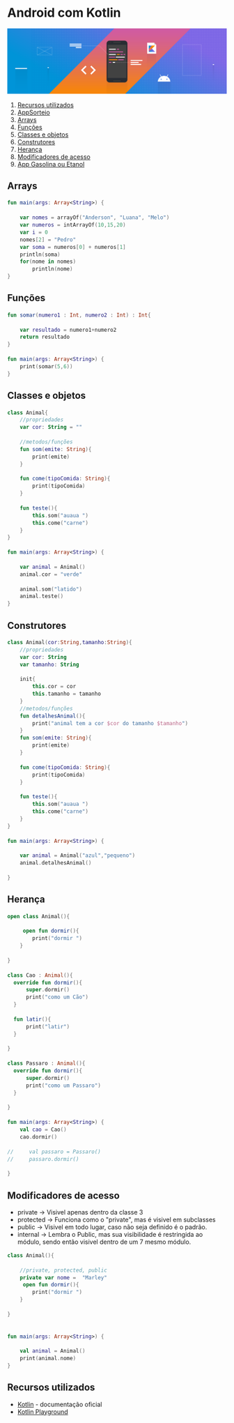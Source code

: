 # Android com Kotlin

![Kotlin banner](../assets/images/kotlin.png)

1. [Recursos utilizados](#recursos-utilizados)
1. [AppSorteio](/AppSorteio)
1. [Arrays](#arrays)
1. [Funções](#funções)
1. [Classes e objetos](#classes-e-objetos)
1. [Construtores](#construtores)
1. [Herança](#herança)
1. [Modificadores de acesso](#modificadores-de-acesso)
1. [App Gasolina ou Etanol](/WhichFuel/)

## Arrays
```kotlin
fun main(args: Array<String>) {
    
    var nomes = arrayOf("Anderson", "Luana", "Melo")
    var numeros = intArrayOf(10,15,20)
    var i = 0
    nomes[2] = "Pedro"
    var soma = numeros[0] + numeros[1]
    println(soma)
    for(nome in nomes)
    	println(nome)
}
```
## Funções
```kotlin
fun somar(numero1 : Int, numero2 : Int) : Int{
    	
    var resultado = numero1+numero2
    return resultado
}

fun main(args: Array<String>) {
    print(somar(5,6))
}
```

## Classes e objetos
```kotlin
class Animal{
    //propriedades
    var cor: String = ""
	
	//metodos/funções
	fun som(emite: String){
        print(emite)
    }
    
    fun come(tipoComida: String){
        print(tipoComida)
    }
    
    fun teste(){
        this.som("auaua ")
        this.come("carne")
    }
}

fun main(args: Array<String>) {

    var animal = Animal()
    animal.cor = "verde"
    
    animal.som("latido")
    animal.teste()
}
```

## Construtores
```kotlin
class Animal(cor:String,tamanho:String){
    //propriedades
    var cor: String
    var tamanho: String
	
    init{
        this.cor = cor
        this.tamanho = tamanho
    }
	//metodos/funções
	fun detalhesAnimal(){
        print("animal tem a cor $cor do tamanho $tamanho")
    }
	fun som(emite: String){
        print(emite)
    }
    
    fun come(tipoComida: String){
        print(tipoComida)
    }
    
    fun teste(){
        this.som("auaua ")
        this.come("carne")
    }
}

fun main(args: Array<String>) {
    
    var animal = Animal("azul","pequeno")
    animal.detalhesAnimal()

}
```

## Herança
```kotlin
open class Animal(){
	
	 open fun dormir(){
        print("dormir ")
    }

}

class Cao : Animal(){
  override fun dormir(){
      super.dormir()
      print("como um Cão")
  }
  
  fun latir(){
      print("latir")
  }
  
}

class Passaro : Animal(){
  override fun dormir(){
      super.dormir()
      print("como um Passaro")
  }
  
}

fun main(args: Array<String>) {
    val cao = Cao()
    cao.dormir()
    
//     val passaro = Passaro()
//     passaro.dormir()

}
```

## Modificadores de acesso

* private -> Visivel apenas dentro da classe 3 
* protected -> Funciona como o "private", mas é visivel em subclasses
* public -> Visivel em todo lugar, caso não seja definido é o padrão.
* internal -> Lembra o Public, mas sua visibilidade é restringida ao módulo, sendo então visivel dentro de um 7 mesmo módulo.

```kotlin
class Animal(){
	
	//private, protected, public
    private var nome =  "Marley"
	 open fun dormir(){
        print("dormir ")
    }

}


fun main(args: Array<String>) {
   
	val animal = Animal()
    print(animal.nome)
}
```

## Recursos utilizados

- [Kotlin](https://kotlinlang.org/) - documentação oficial
- [Kotlin Playground](https://play.kotlinlang.org/)
